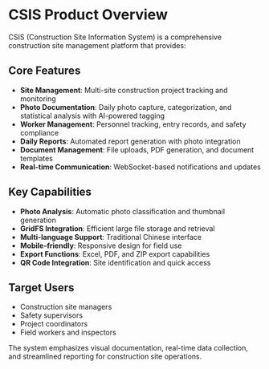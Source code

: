 # CSIS Product Overview

CSIS (Construction Site Information System) is a comprehensive construction site management platform that provides:

## Core Features
- **Site Management**: Multi-site construction project tracking and monitoring
- **Photo Documentation**: Daily photo capture, categorization, and statistical analysis with AI-powered tagging
- **Worker Management**: Personnel tracking, entry records, and safety compliance
- **Daily Reports**: Automated report generation with photo integration
- **Document Management**: File uploads, PDF generation, and document templates
- **Real-time Communication**: WebSocket-based notifications and updates

## Key Capabilities
- **Photo Analysis**: Automatic photo classification and thumbnail generation
- **GridFS Integration**: Efficient large file storage and retrieval
- **Multi-language Support**: Traditional Chinese interface
- **Mobile-friendly**: Responsive design for field use
- **Export Functions**: Excel, PDF, and ZIP export capabilities
- **QR Code Integration**: Site identification and quick access

## Target Users
- Construction site managers
- Safety supervisors
- Project coordinators
- Field workers and inspectors

The system emphasizes visual documentation, real-time data collection, and streamlined reporting for construction site operations.